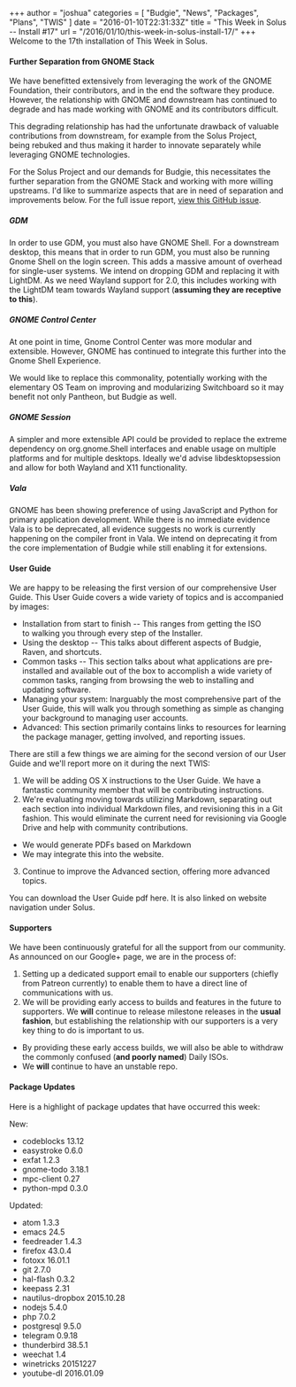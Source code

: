 +++
author = "joshua"
categories = [
"Budgie",
"News",
"Packages",
"Plans",
"TWIS"
]
date =  "2016-01-10T22:31:33Z"
title = "This Week in Solus -- Install #17"
url = "/2016/01/10/this-week-in-solus-install-17/"
+++ 
Welcome to the 17th installation of This Week in Solus. 

#### Further Separation from GNOME Stack

We have benefitted extensively from leveraging the work of the GNOME Foundation, their contributors, and in the end the software they produce. However, the relationship with GNOME and downstream has continued to degrade and has made 
working with GNOME and its contributors difficult.

This degrading relationship has had the unfortunate drawback of valuable contributions from downstream, for example from the Solus Project, being rebuked and thus making it harder to innovate separately while leveraging GNOME technologies.

For the Solus Project and our demands for Budgie, this necessitates the further separation from the GNOME Stack and working with more willing upstreams. I'd like to summarize aspects that are in need of separation and improvements below. 
For the full issue report, [view this GitHub issue](https://github.com/solus-project/budgie-desktop/issues/313).

##### GDM

In order to use GDM, you must also have GNOME Shell. For a downstream desktop, this means that in order to run GDM, you must also be running Gnome Shell on the login screen. This adds a massive amount of overhead for single-user systems. 
We intend on dropping GDM and replacing it with LightDM. As we need Wayland support for 2.0, this includes working with the LightDM team towards Wayland support (**assuming they are receptive to this**).

##### GNOME Control Center

At one point in time, Gnome Control Center was more modular and extensible. However, GNOME has continued to integrate this further into the Gnome Shell Experience.

We would like to replace this commonality, potentially working with the elementary OS Team on improving and modularizing Switchboard so it may benefit not only Pantheon, but Budgie as well.

##### GNOME Session

A simpler and more extensible API could be provided to replace the extreme dependency on org.gnome.Shell interfaces and enable usage on multiple platforms and for multiple desktops. Ideally we'd advise libdesktopsession and allow for both 
Wayland and X11 functionality.

##### Vala

GNOME has been showing preference of using JavaScript and Python for primary application development. While there is no immediate evidence Vala is to be deprecated, all evidence suggests no work is currently happening on the compiler front in Vala. 
We intend on deprecating it from the core implementation of Budgie while still enabling it for extensions.

#### User Guide

We are happy to be releasing the first version of our comprehensive User Guide. This User Guide covers a wide variety of topics and is accompanied by images:

- Installation from start to finish -- This ranges from getting the ISO to walking you through every step of the Installer.
- Using the desktop -- This talks about different aspects of Budgie, Raven, and shortcuts.
- Common tasks -- This section talks about what applications are pre-installed and available out of the box to accomplish a wide variety of common tasks, ranging from browsing the web to installing and updating software.
- Managing your system: Inarguably the most comprehensive part of the User Guide, this will walk you through something as simple as changing your background to managing user accounts.
- Advanced: This section primarily contains links to resources for learning the package manager, getting involved, and reporting issues.

There are still a few things we are aiming for the second version of our User Guide and we'll report more on it during the next TWIS:

1. We will be adding OS X instructions to the User Guide. We have a fantastic community member that will be contributing instructions.
2. We're evaluating moving towards utilizing Markdown, separating out each section into individual Markdown files, and revisioning this in a Git fashion. This would eliminate the current need for revisioning via Google Drive and help with community contributions. 
- We would generate PDFs based on Markdown
- We may integrate this into the website.
3. Continue to improve the Advanced section, offering more advanced topics.
 
You can download the User Guide pdf here. It is also linked on website navigation under Solus.

#### Supporters

We have been continuously grateful for all the support from our community. As announced on our Google+ page, we are in the process of:

1. Setting up a dedicated support email to enable our supporters (chiefly from Patreon currently) to enable them to have a direct line of communications with us.
2. We will be providing early access to builds and features in the future to supporters. We **will** continue to release milestone releases in the **usual fashion**, but establishing the relationship with our supporters is a very key thing to do is important to us. 
- By providing these early access builds, we will also be able to withdraw the commonly confused (**and poorly named**) Daily ISOs.
- We **will** continue to have an unstable repo.
      
#### Package Updates

Here is a highlight of package updates that have occurred this week:

New: 

- codeblocks 13.12            
- easystroke 0.6.0            
- exfat 1.2.3            
- gnome-todo 3.18.1            
- mpc-client 0.27            
- python-mpd 0.3.0

Updated:

- atom 1.3.3            
- emacs 24.5            
- feedreader 1.4.3            
- firefox 43.0.4            
- fotoxx 16.01.1            
- git 2.7.0            
- hal-flash 0.3.2            
- keepass 2.31            
- nautilus-dropbox 2015.10.28            
- nodejs 5.4.0            
- php 7.0.2            
- postgresql 9.5.0            
- telegram 0.9.18            
- thunderbird 38.5.1            
- weechat 1.4            
- winetricks 20151227            
- youtube-dl 2016.01.09
